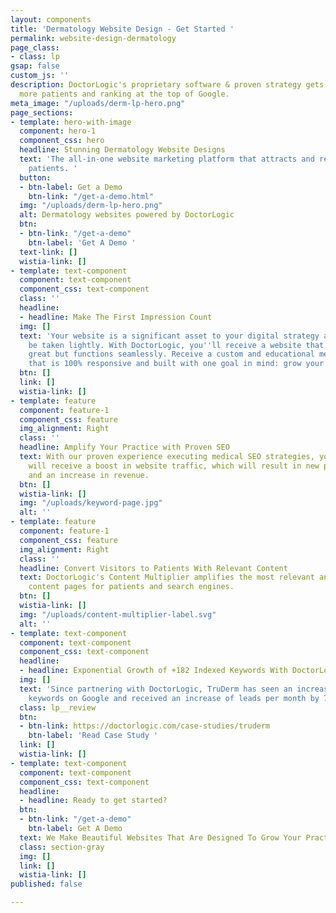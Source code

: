 ```yaml
---
layout: components
title: 'Dermatology Website Design - Get Started '
permalink: website-design-dermatology
page_class:
- class: lp
gsap: false
custom_js: ''
description: DoctorLogic's proprietary software & proven strategy gets you found by
  more patients and ranking at the top of Google.
meta_image: "/uploads/derm-lp-hero.png"
page_sections:
- template: hero-with-image
  component: hero-1
  component_css: hero
  headline: Stunning Dermatology Website Designs
  text: 'The all-in-one website marketing platform that attracts and retains more
    patients. '
  button:
  - btn-label: Get a Demo
    btn-link: "/get-a-demo.html"
  img: "/uploads/derm-lp-hero.png"
  alt: Dermatology websites powered by DoctorLogic
  btn:
  - btn-link: "/get-a-demo"
    btn-label: 'Get A Demo '
  text-link: []
  wistia-link: []
- template: text-component
  component: text-component
  component_css: text-component
  class: ''
  headline:
  - headline: Make The First Impression Count
  img: []
  text: 'Your website is a significant asset to your digital strategy and should not
    be taken lightly. With DoctorLogic, you''ll receive a website that not only looks
    great but functions seamlessly. Receive a custom and educational medical website
    that is 100% responsive and built with one goal in mind: grow your practice.'
  btn: []
  link: []
  wistia-link: []
- template: feature
  component: feature-1
  component_css: feature
  img_alignment: Right
  class: ''
  headline: Amplify Your Practice with Proven SEO
  text: With our proven experience executing medical SEO strategies, your website
    will receive a boost in website traffic, which will result in new patient visits
    and an increase in revenue.
  btn: []
  wistia-link: []
  img: "/uploads/keyword-page.jpg"
  alt: ''
- template: feature
  component: feature-1
  component_css: feature
  img_alignment: Right
  class: ''
  headline: Convert Visitors to Patients With Relevant Content
  text: DoctorLogic's Content Multiplier amplifies the most relevant and engaging
    content pages for patients and search engines.
  btn: []
  wistia-link: []
  img: "/uploads/content-multiplier-label.svg"
  alt: ''
- template: text-component
  component: text-component
  component_css: text-component
  headline:
  - headline: Exponential Growth of +182 Indexed Keywords With DoctorLogic
  img: []
  text: 'Since partnering with DoctorLogic, TruDerm has seen an increase of 182% indexed
    keywords on Google and received an increase of leads per month by 74%. '
  class: lp__review
  btn:
  - btn-link: https://doctorlogic.com/case-studies/truderm
    btn-label: 'Read Case Study '
  link: []
  wistia-link: []
- template: text-component
  component: text-component
  component_css: text-component
  headline:
  - headline: Ready to get started?
  btn:
  - btn-link: "/get-a-demo"
    btn-label: Get A Demo
  text: We Make Beautiful Websites That Are Designed To Grow Your Practice
  class: section-gray
  img: []
  link: []
  wistia-link: []
published: false

---
```

